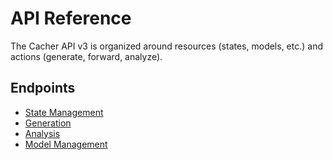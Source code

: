 # API Reference

The Cacher API v3 is organized around resources (states, models, etc.) and actions (generate, forward, analyze).

## Endpoints

- [State Management](state.md)
- [Generation](generation.md)
- [Analysis](analysis.md)
- [Model Management](models.md)
